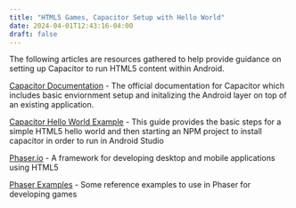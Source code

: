 ```yaml
---
title: "HTML5 Games, Capacitor Setup with Hello World"
date: 2024-04-01T12:43:16-04:00
draft: false
---
```


The following articles are resources gathered to help provide guidance on setting up Capacitor to run HTML5 content within Android. 

[Capacitor Documentation](https://capacitorjs.com/docs/ "Capacitor Documentation") - The official documentation for Capacitor which includes basic enviornment setup and initalizing the Android layer on top of an existing application.

[Capacitor Hello World Example](https://www.emanueleferonato.com/2022/04/21/capacitor-hello-world-example-how-to-convert-your-web-applications-to-native-android-applications/ "Capacitor Hello World") - This guide provides the basic steps for a simple HTML5 hello world and then starting an NPM project to install capacitor in order to run in Android Studio

[Phaser.io](https://phaser.io/ "Phaser.io") - A framework for developing desktop and mobile applications using HTML5

[Phaser Examples](https://labs.phaser.io/ "Phaser Examples") - Some reference examples to use in Phaser for developing games
